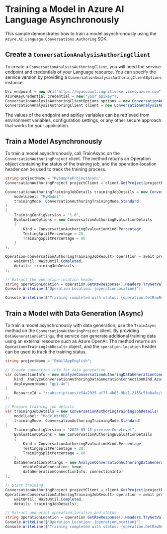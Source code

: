# Training a Model in Azure AI Language Asynchronously

This sample demonstrates how to train a model asynchronously using the `Azure.AI.Language.Conversations.Authoring` SDK.

## Create a `ConversationAnalysisAuthoringClient`

To create a `ConversationAnalysisAuthoringClient`, you will need the service endpoint and credentials of your Language resource. You can specify the service version by providing a `ConversationAnalysisAuthoringClientOptions` instance.

```C# Snippet:CreateAuthoringClientForSpecificApiVersion
Uri endpoint = new Uri("https://myaccount.cognitiveservices.azure.com");
AzureKeyCredential credential = new("your apikey");
ConversationAnalysisAuthoringClientOptions options = new ConversationAnalysisAuthoringClientOptions(ConversationAnalysisAuthoringClientOptions.ServiceVersion.V2024_11_15_Preview);
ConversationAnalysisAuthoringClient client = new ConversationAnalysisAuthoringClient(endpoint, credential, options);
```

The values of the endpoint and apiKey variables can be retrieved from environment variables, configuration settings, or any other secure approach that works for your application.

## Train a Model Asynchronously

To train a model asynchronously, call TrainAsync on the `ConversationAuthoringProject` client. The method returns an Operation<TrainingJobResult> object containing the status of the training job, and the operation-location header can be used to track the training process.

```C# Snippet:Sample6_ConversationsAuthoring_TrainAsync
string projectName = "MySampleProjectAsync";
ConversationAuthoringProject projectClient = client.GetProject(projectName);

ConversationAuthoringTrainingJobDetails trainingJobDetails = new ConversationAuthoringTrainingJobDetails(
    modelLabel: "MyModel",
    trainingMode: ConversationAuthoringTrainingMode.Standard
)
{
    TrainingConfigVersion = "1.0",
    EvaluationOptions = new ConversationAuthoringEvaluationDetails
    {
        Kind = ConversationAuthoringEvaluationKind.Percentage,
        TestingSplitPercentage = 20,
        TrainingSplitPercentage = 80
    }
};

Operation<ConversationAuthoringTrainingJobResult> operation = await projectClient.TrainAsync(
    waitUntil: WaitUntil.Completed,
    details: trainingJobDetails
);

// Extract the operation-location header
string operationLocation = operation.GetRawResponse().Headers.TryGetValue("operation-location", out string location) ? location : null;
Console.WriteLine($"Operation Location: {operationLocation}");

Console.WriteLine($"Training completed with status: {operation.GetRawResponse().Status}");
```

## Train a Model with Data Generation (Async)

To train a model asynchronously with data generation, use the `TrainAsync` method on the `ConversationAuthoringProject` client.
By providing `DataGenerationSettings`, the service can generate additional training data using an external resource such as Azure OpenAI.
The method returns an `Operation<TrainingJobResult>` object, and the `operation-location` header can be used to track the training status.

```C# Snippet:Sample6_ConversationsAuthoring_TrainAsync_WithDataGeneration
string projectName = "EmailAppEnglish";

// Create connection info for data generation
var connectionInfo = new AnalyzeConversationAuthoringDataGenerationConnectionInfo(
    kind: AnalyzeConversationAuthoringDataGenerationConnectionKind.AzureOpenAI,
    deploymentName: "gpt-4o")
{
    ResourceId = "/subscriptions/e54a2925-af7f-4b05-9ba1-2155c5fe8a8e/resourceGroups/gouri-eastus/providers/Microsoft.CognitiveServices/accounts/sdk-test-openai"
};

// Prepare training job details
var trainingJobDetails = new ConversationAuthoringTrainingJobDetails(
    modelLabel: "ModelWithDG",
    trainingMode: ConversationAuthoringTrainingMode.Standard)
{
    TrainingConfigVersion = "2025-05-15-preview-ConvLevel",
    EvaluationOptions = new ConversationAuthoringEvaluationDetails
    {
        Kind = ConversationAuthoringEvaluationKind.Percentage,
        TestingSplitPercentage = 20,
        TrainingSplitPercentage = 80
    },
    DataGenerationSettings = new AnalyzeConversationAuthoringDataGenerationSettings(
        enableDataGeneration: true,
        dataGenerationConnectionInfo: connectionInfo)
};

// Start training
ConversationAuthoringProject projectClient = client.GetProject(projectName);
Operation<ConversationAuthoringTrainingJobResult> operation = await projectClient.TrainAsync(
    waitUntil: WaitUntil.Completed,
    details: trainingJobDetails);

// Extract and print operation location and status
string operationLocation = operation.GetRawResponse().Headers.TryGetValue("operation-location", out string location) ? location : null;
Console.WriteLine($"Operation Location: {operationLocation}");
Console.WriteLine($"Training completed with status: {operation.GetRawResponse().Status}");
```
